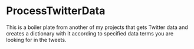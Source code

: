 # ProcessTwitterData
 This is a boiler plate from another of my projects that gets Twitter data and creates a dictionary with it according to specified data terms you are looking for in the tweets.
